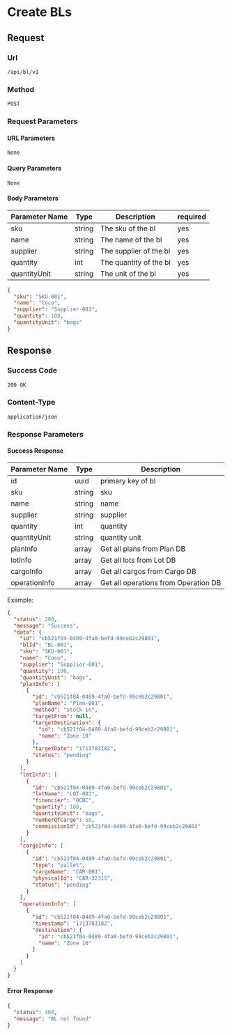 # Create BLs

## Request

### Url

`/api/bl/v1`

### Method

`POST`

### Request Parameters

#### URL Parameters

`None`

#### Query Parameters

`None`

#### Body Parameters

| Parameter Name | Type   | Description            | required |
|----------------|--------|------------------------|----------|
| sku            | string | The sku of the bl      | yes      |
| name           | string | The name of the bl     | yes      |
| supplier       | string | The supplier of the bl | yes      |
| quantity       | int    | The quantity of the bl | yes      |
| quantityUnit   | string | The unit of the bl     | yes      |

```json
{
  "sku": "SKU-001",
  "name": "Coco",
  "supplier": "Supplier-001",
  "quantity": 100,
  "quantityUnit": "bags"
}
```

## Response

### Success Code

`200 OK`

### Content-Type

`application/json`

### Response Parameters

#### Success Response

| Parameter Name | Type   | Description                          |
|----------------|--------|--------------------------------------|
| id             | uuid   | primary key of bl                    |
| sku            | string | sku                                  |
| name           | string | name                                 |
| supplier       | string | supplier                             |
| quantity       | int    | quantity                             |
| quantityUnit   | string | quantity unit                        |
| planInfo       | array  | Get all plans from Plan DB           |
| lotInfo        | array  | Get all lots from Lot DB             |
| cargoInfo      | array  | Get all cargos from Cargo DB         |
| operationInfo  | array  | Get all operations from Operation DB |

Example:

```json
{
  "status": 200,
  "message": "Success",
  "data": {
    "id": "cb521f04-0489-4fa0-befd-99ceb2c29801",
    "blId": "BL-001",
    "sku": "SKU-001",
    "name": "Coco",
    "supplier": "Supplier-001",
    "quantity": 100,
    "quantityUnit": "bags",
    "planInfo": [
      {
        "id": "cb521f04-0489-4fa0-befd-99ceb2c29801",
        "planName": "Plan-001",
        "method": "stock-in",
        "targetFrom": null,
        "targetDestination": {
          "id": "cb521f04-0489-4fa0-befd-99ceb2c29801",
          "name": "Zone 10"
        },
        "targetDate": "1713781182",
        "status": "pending"
      }
    ],
    "lotInfo": [
      {
        "id": "cb521f04-0489-4fa0-befd-99ceb2c29801",
        "lotName": "LOT-001",
        "financier": "OCBC",
        "quantity": 100,
        "quantityUnit": "bags",
        "numberOfCargo": 50,
        "commissionId": "cb521f04-0489-4fa0-befd-99ceb2c29803"
      }
    ],
    "cargoInfo": [
      {
        "id": "cb521f04-0489-4fa0-befd-99ceb2c29801",
        "type": "pallet",
        "cargoName": "CAR-001",
        "physicalId": "CAR-32315",
        "status": "pending"
      }
    ],
    "operationInfo": [
      {
        "id": "cb521f04-0489-4fa0-befd-99ceb2c29801",
        "timestamp": "1713781182",
        "destination": {
          "id": "cb521f04-0489-4fa0-befd-99ceb2c29801",
          "name": "Zone 10"
        }
      }
    ]
  }
}
```

#### Error Response

```json
{
  "status": 404,
  "message": "BL not found"
}
```